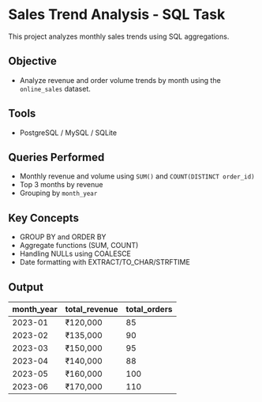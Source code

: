 # Sales Trend Analysis - SQL Task

This project analyzes monthly sales trends using SQL aggregations.

##  Objective
- Analyze revenue and order volume trends by month using the `online_sales` dataset.

## Tools
- PostgreSQL / MySQL / SQLite

##  Queries Performed
- Monthly revenue and volume using `SUM()` and `COUNT(DISTINCT order_id)`
- Top 3 months by revenue
- Grouping by `month_year`

##  Key Concepts
- GROUP BY and ORDER BY
- Aggregate functions (SUM, COUNT)
- Handling NULLs using COALESCE
- Date formatting with EXTRACT/TO_CHAR/STRFTIME

## Output
| month\_year | total\_revenue | total\_orders |
| ----------- | -------------- | ------------- |
| 2023-01     | ₹120,000       | 85            |
| 2023-02     | ₹135,000       | 90            |
| 2023-03     | ₹150,000       | 95            |
| 2023-04     | ₹140,000       | 88            |
| 2023-05     | ₹160,000       | 100           |
| 2023-06     | ₹170,000       | 110           |

